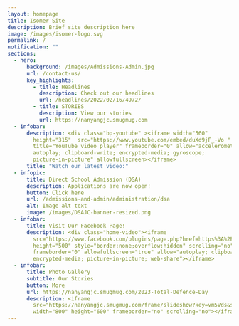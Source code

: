 ```yaml
---
layout: homepage
title: Isomer Site
description: Brief site description here
image: /images/isomer-logo.svg
permalink: /
notification: ""
sections:
  - hero:
      background: /images/Admissions-Admin.jpg
      url: /contact-us/
      key_highlights:
        - title: Headlines
          description: Check out our headlines
          url: /headlines/2022/02/16/4972/
        - title: STORIES
          description: View our stories
          url: https://nanyangjc.smugmug.com
  - infobar:
      description: <div class="bp-youtube" ><iframe width="560"
        height="315"  src="https://www.youtube.com/embed/duXd9jF_-Vo "
        title="YouTube video player" frameborder="0" allow="accelerometer;
        autoplay; clipboard-write; encrypted-media; gyroscope;
        picture-in-picture" allowfullscreen></iframe>
      title: "Watch our latest video:"
  - infopic:
      title: Direct School Admission (DSA)
      description: Applications are now open!
      button: Click here
      url: /admissions-and-admin/administration/dsa
      alt: Image alt text
      image: /images/DSAJC-banner-resized.png
  - infobar:
      title: Visit Our Facebook Page!
      description: <div class="home-video"><iframe
        src="https://www.facebook.com/plugins/page.php?href=https%3A%2F%2Fwww.facebook.com%2FNanyangjc%2F&tabs=timeline&width=340&height=500&small_header=false&adapt_container_width=true&hide_cover=false&show_facepile=true&appId"
        height="500" style="border:none;overflow:hidden" scrolling="no"
        frameborder="0" allowfullscreen="true" allow="autoplay; clipboard-write;
        encrypted-media; picture-in-picture; web-share"></iframe>
  - infobar:
      title: Photo Gallery
      subtitle: Our Stories
      button: More
      url: https://nanyangjc.smugmug.com/2023-Total-Defence-Day
      description: <iframe
        src="https://nanyangjc.smugmug.com/frame/slideshow?key=vm5Vds&speed=3&transition=fade&autoStart=1&captions=0&navigation=0&playButton=0&randomize=0&transitionSpeed=2"
        width="800" height="600" frameborder="no" scrolling="no"></iframe>
---
```


